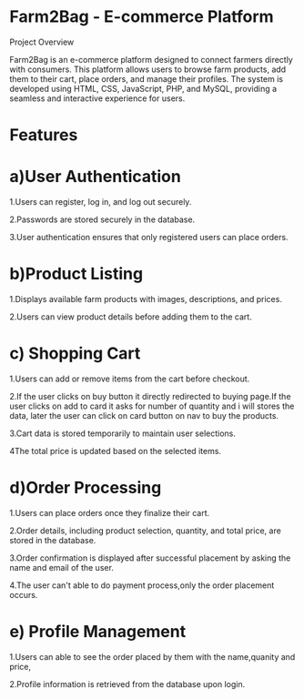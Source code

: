 # Farm2Bag - E-commerce Platform

Project Overview

Farm2Bag is an e-commerce platform designed to connect farmers directly with consumers. This platform allows users to browse farm products, add them to their cart, place orders, and manage their profiles. The system is developed using HTML, CSS, JavaScript, PHP, and MySQL, providing a seamless and interactive experience for users.

# Features

# a)User Authentication

1.Users can register, log in, and log out securely.

2.Passwords are stored securely in the database.

3.User authentication ensures that only registered users can place orders.

# b)Product Listing

1.Displays available farm products with images, descriptions, and prices.

2.Users can view product details before adding them to the cart.

# c) Shopping Cart

1.Users can add or remove items from the cart before checkout.
    
2.If the user clicks on buy button it directly redirected to buying page.If the user clicks on add to card it asks for number of quantity and i will stores the data, later the user can click on card button on nav to buy the products.
    
3.Cart data is stored temporarily to maintain user selections.
    
4The total price is updated based on the selected items.

# d)Order Processing

1.Users can place orders once they finalize their cart.
    
2.Order details, including product selection, quantity, and total price, are stored in the database.
    
3.Order confirmation is displayed after successful placement by asking the name and email of the user.
    
4.The user can't able to do payment process,only the order placement occurs.

# e) Profile Management
    
1.Users can able to see the order placed by them with the name,quanity and price,
    
2.Profile information is retrieved from the database upon login.

